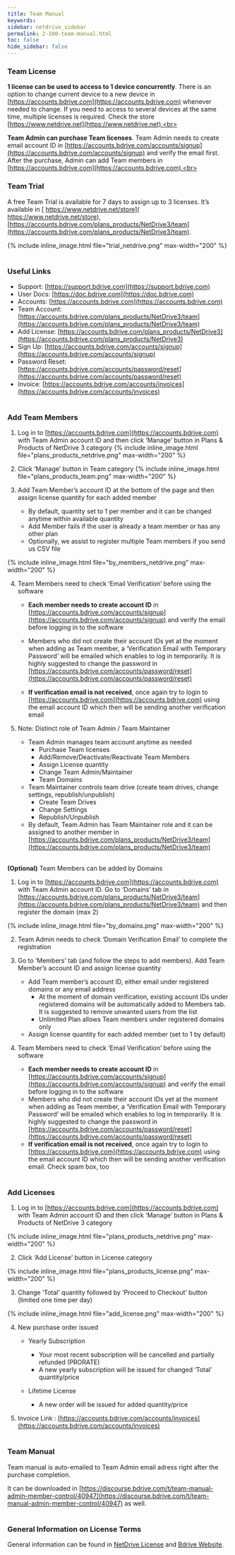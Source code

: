 ```yaml
---
title: Team Manual
keywords:
sidebar: netdrive_sidebar
permalink: 2-100-team-manual.html
toc: false
hide_sidebar: false
---
```


### **Team License**

**1 license can be used to access to 1 device concurrently**.  There is an option to change current device to a new device in [https://accounts.bdrive.com](https://accounts.bdrive.com) whenever needed to change.  If you need to access to several devices at the same time, multiple licenses is required.  Check the store [https://www.netdrive.net](https://www.netdrive.net).<br>

**Team Admin can purchase Team licenses**.  Team Admin needs to create email account ID in [https://accounts.bdrive.com/accounts/signup](https://accounts.bdrive.com/accounts/signup) and verify the email first.  After the purchase, Admin can add Team members in  [https://accounts.bdrive.com](https://accounts.bdrive.com).<br><br>




### **Team Trial**

A free Team Trial is available for 7 days to assign up to 3 licenses.  It’s available in [ https://www.netdrive.net/store]( https://www.netdrive.net/store), [https://accounts.bdrive.com/plans_products/NetDrive3/team](https://accounts.bdrive.com/plans_products/NetDrive3/team).

{% include inline_image.html file="trial_netdrive.png" max-width="200" %}<br><br>




### **Useful Links**

   * Support: [https://support.bdrive.com](https://support.bdrive.com)
   * User Docs: [https://doc.bdrive.com](https://doc.bdrive.com)
   * Accounts: [https://accounts.bdrive.com](https://accounts.bdrive.com)
   * Team Account: [https://accounts.bdrive.com/plans_products/NetDrive3/team](https://accounts.bdrive.com/plans_products/NetDrive3/team)
   * Add License: [https://accounts.bdrive.com/plans_products/NetDrive3](https://accounts.bdrive.com/plans_products/NetDrive3)
   * Sign Up: [https://accounts.bdrive.com/accounts/signup](https://accounts.bdrive.com/accounts/signup)
   * Password Reset: [https://accounts.bdrive.com/accounts/password/reset](https://accounts.bdrive.com/accounts/password/reset)
   * Invoice: [https://accounts.bdrive.com/accounts/invoices](https://accounts.bdrive.com/accounts/invoices)<br><br>




### **Add Team Members**

1. Log in to [https://accounts.bdrive.com](https://accounts.bdrive.com) with Team Admin account ID and then click ‘Manage’ button in Plans & Products of NetDrive 3 category
{% include inline_image.html file="plans_products_netdrive.png" max-width="200" %} 
2. Click ‘Manage’ button in Team category
{% include inline_image.html file="plans_products_team.png" max-width="200" %}
3. Add Team Member’s account ID at the bottom of the page and then assign license quantity for each added member

   * By default, quantity set to 1 per member and it can be changed anytime within available quantity
   * Add Member fails if the user is already a team member or has any other plan 
   * Optionally, we assist to register multiple Team members if you send us CSV file

{% include inline_image.html file="by_members_netdrive.png" max-width="200" %}

4. Team Members need to check ‘Email Verification’ before using the software

   * **Each member needs to create account ID** in [https://accounts.bdrive.com/accounts/signup](https://accounts.bdrive.com/accounts/signup) and verify the email before logging in to the software
   
   * Members who did not create their account IDs yet at the moment when adding as Team member, a ‘Verification Email with Temporary Password’ will be emailed which enables to log in temporarily.  It is highly suggested to change the password in [https://accounts.bdrive.com/accounts/password/reset](https://accounts.bdrive.com/accounts/password/reset) 
   
   * **If verification email is not received**, once again try to login to [https://accounts.bdrive.com](https://accounts.bdrive.com) using the email account ID which then will be sending another verification email

5. Note: Distinct role of Team Admin / Team Maintainer

   * Team Admin manages team account anytime as needed
      * Purchase Team licenses 
      * Add/Remove/Deactivate/Reactivate Team Members
      *	Assign License quantity
      * Change Team Admin/Maintainer
      *	Team Domains
   * Team Maintainer controls team drive (create team drives, change settings, republish/unpublish)
      *	Create Team Drives
      * Change Settings
      * Republish/Unpublish
   * By default, Team Admin has Team Maintainer role and it can be assigned to another member in [https://accounts.bdrive.com/plans_products/NetDrive3/team](https://accounts.bdrive.com/plans_products/NetDrive3/team)<br><br>
   
  
  
**(Optional)**  Team Members can be added by Domains

1. Log in to [https://accounts.bdrive.com](https://accounts.bdrive.com) with Team Admin account ID.  Go to ‘Domains’ tab in [https://accounts.bdrive.com/plans_products/NetDrive3/team](https://accounts.bdrive.com/plans_products/NetDrive3/team) and then register the domain (max 2) 

{% include inline_image.html file="by_domains.png" max-width="200" %}

2. Team Admin needs to check ‘Domain Verification Email’ to complete the registration

3. Go to ‘Members’ tab (and follow the steps to add members).  Add Team Member’s account ID and assign license quantity 

   * Add Team member’s account ID, either email under registered domains or any email address
      * At the moment of domain verification, existing account IDs under registered domains will be automatically added to Members tab.  It is suggested to remove unwanted users from the list
      * Unlimited Plan allows Team members under registered domains only
   * Assign license quantity for each added member (set to 1 by default)

4. Team Members need to check ‘Email Verification’ before using the software

   * **Each member needs to create account ID** in [https://accounts.bdrive.com/accounts/signup](https://accounts.bdrive.com/accounts/signup) and verify the email before logging in to the software
   * Members who did not create their account IDs yet at the moment when adding as Team member, a ‘Verification Email with Temporary Password’ will be emailed which enables to log in temporarily.  It is highly suggested to change the password in [https://accounts.bdrive.com/accounts/password/reset](https://accounts.bdrive.com/accounts/password/reset) 
   * **If verification email is not received**, once again try to login to [https://accounts.bdrive.com](https://accounts.bdrive.com) using the email account ID which then will be sending another verification email.  Check spam box, too<br><br>




### **Add Licenses**

1. Log in to [https://accounts.bdrive.com](https://accounts.bdrive.com) with Team Admin account ID and then click ‘Manage’ button in Plans & Products of NetDrive 3 category

{% include inline_image.html file="plans_products_netdrive.png" max-width="200" %}

2. Click ‘Add License’ button in License category

{% include inline_image.html file="plans_products_license.png" max-width="200" %}

3. Change ‘Total’ quantity followed by ‘Proceed to Checkout’ button (limited one time per day)

{% include inline_image.html file="add_license.png" max-width="200" %}

4. New purchase order issued

   * Yearly Subscription

     * Your most recent subscription will be cancelled and partially refunded (PRORATE)
     * A new yearly subscription will be issued for changed ‘Total’ quantity/price
     
   * Lifetime License
   
      * A new order will be issued for added quantity/price

5. Invoice Link : [https://accounts.bdrive.com/accounts/invoices](https://accounts.bdrive.com/accounts/invoices)<br><br>




### **Team Manual**

Team manual is auto-emailed to Team Admin email adress right after the purchase completion.

It can be downloaded in [https://discourse.bdrive.com/t/team-manual-admin-member-control/40947](https://discourse.bdrive.com/t/team-manual-admin-member-control/40947) as well.<br><br>




### **General Information on License Terms**

General information can be found in [NetDrive License](2-11-license) and [Bdrive Website](https://www.bdrive.com).<br><br>

